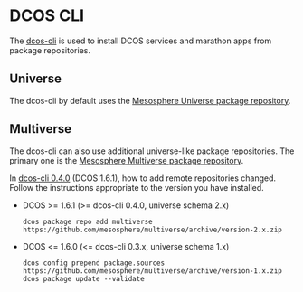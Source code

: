 # DCOS CLI

The [dcos-cli](https://github.com/mesosphere/dcos-cli) is used to install DCOS services and marathon apps from package repositories.

## Universe

The dcos-cli by default uses the [Mesosphere Universe package repository](https://github.com/mesosphere/universe).

## Multiverse

The dcos-cli can also use additional universe-like package repositories. The primary one is the [Mesosphere Multiverse package repository](https://github.com/mesosphere/multiverse).

In [dcos-cli 0.4.0](https://github.com/mesosphere/dcos-cli/releases/tag/0.4.0) (DCOS 1.6.1), how to add remote repositories changed. Follow the instructions appropriate to the version you have installed.

- DCOS >= 1.6.1 (>= dcos-cli 0.4.0, universe schema 2.x)

    ```
    dcos package repo add multiverse https://github.com/mesosphere/multiverse/archive/version-2.x.zip
    ```
- DCOS <= 1.6.0 (<= dcos-cli 0.3.x, universe schema 1.x)

    ```
    dcos config prepend package.sources https://github.com/mesosphere/multiverse/archive/version-1.x.zip
    dcos package update --validate
    ```
